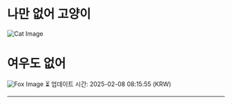 
# 나만 없어 고양이

![Cat Image](https://cdn2.thecatapi.com/images/4lr.gif)

# 여우도 없어
![Fox Image](https://randomfox.ca/images/31.jpg)
⏳ 업데이트 시간: 2025-02-08 08:15:55 (KRW)

---
